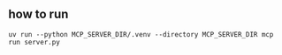 ## how to run

```
uv run --python MCP_SERVER_DIR/.venv --directory MCP_SERVER_DIR mcp run server.py
```
